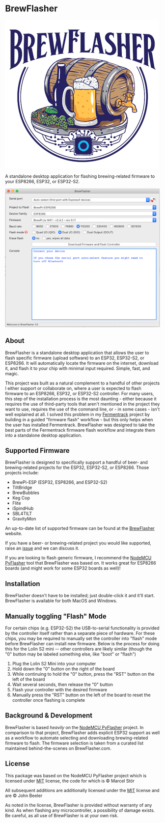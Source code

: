 # BrewFlasher
![BrewFlasher Logo](images/BrewFlasher.png)

A standalone desktop application for flashing brewing-related firmware to your ESP8266, ESP32, or ESP32-S2.


![Image of BrewFlasher GUI](images/gui.png)

## About
BrewFlasher is a standalone desktop application that allows the user to flash specific firmware (upload software) to an 
ESP32, ESP32-S2, or ESP8266. It will automatically locate the firmware on the internet, download it, and flash it to 
your chip with minimal input required. Simple, fast, and magic.

This project was built as a natural complement to a handful of other projects I either support or collaborate on, where 
a user is expected to flash firmware to an ESP8266, ESP32, or ESP32-S2 controller. For many users, this step of the 
installation process is the most daunting - either because it requires the use of third-party tools that aren't 
mentioned in the project they want to use, requires the use of the command line, or - in some cases - isn't well 
explained at all. I solved this problem in my [Fermentrack](http://www.fermentrack.com/) project by building in a guided
"firmware flash" workflow - but this only helps when the user has installed Fermentrack. BrewFlasher was designed to 
take the best parts of the Fermentrack firmware flash workflow and integrate them into a standalone desktop application.


## Supported Firmware
BrewFlasher is designed to specifically support a handful of beer- and brewing-related projects for the ESP32, ESP32-S2,
or ESP8266. Those projects include:

- BrewPi-ESP (ESP32, ESP8266, and ESP32-S2)
- TiltBridge
- BrewBubbles
- Keg Cop
- Flite
- iSpindHub
- SBL4TILT
- GravityMon

An up-to-date list of supported firmware can be found at the [BrewFlasher](https://www.brewflasher.com/about/supported_projects/) website.

If you have a beer- or brewing-related project you would like supported, raise an [issue](https://github.com/thorrak/brewflasher/issues) and we can discuss it. 

If you are looking to flash generic firmware, I recommend the [NodeMCU PyFlasher](https://github.com/marcelstoer/nodemcu-pyflasher) tool that BrewFlasher was based on. It works great for ESP8266 boards (and might work for some ESP32 boards as well)!


## Installation
BrewFlasher doesn't have to be installed; just double-click it and it'll start. BrewFlasher is available for both MacOS
and Windows.

## Manually toggling "Flash" Mode

For certain chips (e.g. ESP32-S2) the USB-to-serial functionality is provided by the controller itself rather than a 
separate piece of hardware. For these chips, you may be required to manually set the controller into "flash" mode before 
BrewFlasher can install new firmware. Below is the process for doing this for the Lolin S2 mini -- other controllers
are likely similar (though the "0" button may be labeled something else, like "boot" or "flash")

1. Plug the Lolin S2 Mini into your computer
2. Hold down the "0" button on the right of the board
3. While continuing to hold the "0" button, press the "RST" button on the left of the board
4. Wait several seconds, then release the "0" button
5. Flash your controller with the desired firmware
6. Manually press the "RST" button on the left of the board to reset the controller once flashing is complete


## Background & Development
BrewFlasher is based *heavily* on the [NodeMCU PyFlasher](https://github.com/marcelstoer/nodemcu-pyflasher) project. In 
comparison to that project, BrewFlasher adds explicit ESP32 support as well as a workflow to automate selecting and
downloading brewing-related firmware to flash. The firmware selection is taken from a curated list maintained 
behind-the-scenes on BrewFlasher.com.


## License
This package was based on the NodeMCU PyFlasher project which is licensed under [MIT](http://opensource.org/licenses/MIT) 
license, the code for which is © Marcel Stör

All subsequent additions are additionally licensed under the [MIT](http://opensource.org/licenses/MIT) license and are 
© John Beeler

As noted in the license, BrewFlasher is provided without warranty of any kind. As when flashing any microcontroller,
a possibility of damage exists. Be careful, as all use of BrewFlasher is at your own risk. 
